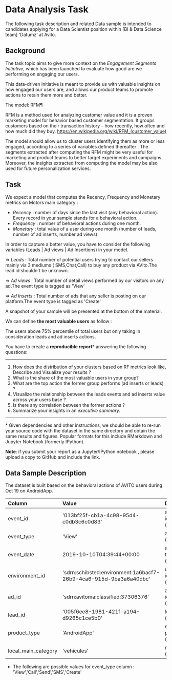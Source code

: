 # Data Analysis Task

The following task description and related Data sample is intended to candidates applying for a Data Scientist position within [BI & Data Science team] 'Datumz' at Avito.

## Background

The task topic aims to give more context on the *Engagement Segments Initiative*, which has been launched to evaluate how good are we performing on engaging our users.

This data-driven initiative is meant to provide us with valuable insights on how engaged our users are, and allows our product teams to promote actions to retain them more and better.

The model: RFM¶

RFM is a method used for analyzing customer value and it is a proven marketing model for behavior based customer segmentation. It groups customers based on their transaction history – how recently, how often and how much did they buy.
https://en.wikipedia.org/wiki/RFM_(customer_value)

The model should allow us to cluster users identifying them as more or less engaged, according to a series of variables defined thereafter .
The segments extracted after computing the RFM might be very useful for marketing and product teams to better target experiments and campaigns. Moreover, the insights extracted from computing the model may be also used for future personalization services.


## Task

We expect a model that computes the Recency, Frequency and Monetary metrics on Motors main category :

- *Recency* : number of days since the last visit (any behavioral action). Every record in your sample stands for a behavioral action. 
- *Frequency* : number of behavioral actions during one month.
- *Monetary* : total value of a user during one month (number of leads, number of ad inserts, number ad views)


In order to capture a better value, you have to consider the following variables (Leads | Ad views | Ad Insertions) in your model. 

=> *Leads* : Total number of potential users trying to contact our sellers mainly via 3 mediums ( SMS,Chat,Call) to buy any product via AVito.The lead id shouldn't be unknown.

=> *Ad views* : Total number of detail views performed by our visitors on any ad.The event type is tagged as 'View'

=> *Ad Inserts* : Total number of ads that any seller is posting on our platform.The event type is tagged as 'Create'

A snapshot of your sample will be presented at the bottom of the material. 


We can define **the most valuable users** as follow : 

The users above 75% percentile of total users but only taking in consideration leads and ad inserts actions. 

You have to create a **reproducible report**\* answering the following questions:

------------------------------------------------------------------------------------------------------------------------------
1. How does the distribution of your clusters based on RF metrics look like, Describe and Visualize your results ?
3. What is the share of the most valuable users in your group?
4. What are the top action the former group performs (ad inserts or leads) ?
5. Visualize the relationship between the leads events and ad inserts value across your users base ? 
6. Is there any correlation between the former actions ? 
5. Summarize your insights in an *executive summary*.
------------------------------------------------------------------------------------------------------------------------------
\* Given dependencies and other instructions, we should be able to re-run your source code with the dataset in the same directory and obtain the same results and figures. Popular formats for this include RMarkdown and Jupyter Notebook (formerly IPython).

**Note**: if you submit your report as a Jupyter/IPython notebook , please upload a copy to GitHub and include the link.

## Data Sample Description 

The dataset is built based on the behavioral actions of AVITO users during Oct 19 on AndroidApp. 

| Column          | Value   | Description                                                                       |
|:----------------|:--------|:----------------------------------------------------------------------------------|
|event_id | '013bf25f-cb1a-4c98-95d4-c0db3c6c0d83' | action identifier (string)|  
|event_type | 'View' | action type (string)|  
|event_date | 2019-10-10T04:39:44+00:00| action timestamp (string)| 
|environment_id | 'sdrn:schibsted:environment:1a6bacf7-26b9-4ca6-915d-9ba3a6a40dbc'| user device identifier (string)|
|ad_id | 'sdrn:avitoma:classified:37306376'| advertisement identifier (string)|
|lead_id | '005f6ee8-1981-421f-a194-d9265c1ce5b0'| lead identifier (string)|
|product_type | 'AndroidApp'| event platform (string)|
|local_main_category| 'vehicules'| main category (string)|



* The following are possible values for event_type column : 'View','Call','Send','SMS','Create'






